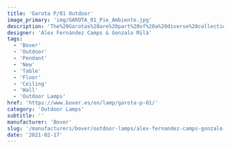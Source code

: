 ```yaml
---
title: 'Garota P/01 Outdoor'
image_primary: 'img/GAROTA_01_Pie_Ambiente.jpg'
description: 'The%20Garotas%20are%20part%20of%20a%20diverse%20collection%20of%20outdoor%20lamps%20that%20create%20unique%20environments%20and%20contain%20a%20common%20concept%2C%20the%20shade%20in%20the%20form%20of%20a%20sea%20urchin.'
designer: 'Alex Fernández Camps & Gonzalo Milà'
tags:
  - 'Bover'
  - 'Outdoor'
  - 'Pendant'
  - 'New'
  - 'Table'
  - 'Floor'
  - 'Ceiling'
  - 'Wall'
  - 'Outdoor Lamps'
href: 'https://www.bover.es/en/lamp/garota-p-01/'
category: 'Outdoor Lamps'
subtitle: ''
manufacturer: 'Bover'
slug: '/manufacturers/bover/outdoor-lamps/alex-fernandez-camps-gonzalo-mila-garota-p-01-outdoor'
date: '2021-02-17'
---
```

